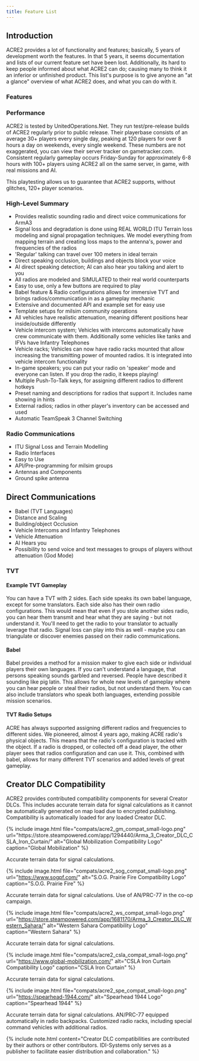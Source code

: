 ```yaml
---
title: Feature List
---
```


## Introduction

ACRE2 provides a lot of functionality and features; basically, 5 years of development worth the features. In that 5 years, it seems documentation and lists of our current feature set have been lost. Additionally, its hard to keep people informed about what ACRE2 can do; causing many to think it an inferior or unfinished product. This list's purpose is to give anyone an "at a glance" overview of what ACRE2 does, and what you can do with it.

### Features

### Performance

ACRE2 is tested by UnitedOperations.Net. They run test/pre-release builds of ACRE2 regularly prior to public release. Their playerbase consists of an average 30+ players every single day, peaking at 120 players for over 8 hours a day on weekends, every single weekend. These numbers are not exaggerated, you can view their server tracker on gametracker.com. Consistent regularly gameplay occurs Friday-Sunday for approximately 6-8 hours with 100+ players using ACRE2 all on the same server, in game, with real missions and AI.

This playtesting allows us to guarantee that ACRE2 supports, without glitches, 120+ player scenarios.

### High-Level Summary

- Provides realistic sounding radio and direct voice communications for ArmA3
- Signal loss and degradation is done using REAL WORLD ITU Terrain loss modeling and signal propagation techniques. We model everything from mapping terrain and creating loss maps to the antenna's, power and frequencies of the radios
- 'Regular' talking can travel over 100 meters in ideal terrain
- Direct speaking occlusion, buildings and objects block your voice
- AI direct speaking detection; AI can also hear you talking and alert to you
- All radios are modeled and SIMULATED to their real world counterparts
- Easy to use, only a few buttons are required to play
- Babel feature & Radio configurations allows for immersive TVT and brings radios/communication in as a gameplay mechanic
- Extensive and documented API and example set for easy use
- Template setups for milsim community operations
- All vehicles have realistic attenuation, meaning different positions hear inside/outside differently
- Vehicle intercom system; Vehicles with intercoms automatically have crew communicate with them. Additionally some vehicles like tanks and IFVs have Infantry Telephones
- Vehicle racks; Vehicles can now have radio racks mounted that allow increasing the transmitting power of mounted radios. It is integrated into vehicle intercom functionality
- In-game speakers; you can put your radio on 'speaker' mode and everyone can listen. If you drop the radio, it keeps playing!
- Multiple Push-To-Talk keys, for assigning different radios to different hotkeys
- Preset naming and descriptions for radios that support it. Includes name showing in hints
- External radios; radios in other player's inventory can be accessed and used
- Automatic TeamSpeak 3 Channel Switching

### Radio Communications

- ITU Signal Loss and Terrain Modelling
- Radio Interfaces
- Easy to Use
- API/Pre-programming for milsim groups
- Antennas and Components
- Ground spike antenna


## Direct Communications

- Babel (TVT Languages)
- Distance and Scaling
- Building/object Occlusion
- Vehicle Intercoms and Infantry Telephones
- Vehicle Attenuation
- AI Hears you
- Possibility to send voice and text messages to groups of players without attenuation (God Mode)

### TVT

#### Example TVT Gameplay

You can have a TVT with 2 sides. Each side speaks its own babel language, except for some translators. Each side also has their own radio configurations. This would mean that even if you stole another sides radio, you can hear them transmit and hear what they are saying - but not understand it. You'll need to get the radio to your translator to actually leverage that radio. Signal loss can play into this as well - maybe you can triangulate or discover enemies passed on their radio communications.

#### Babel

Babel provides a method for a mission maker to give each side or individual players their own languages. If you can't understand a language, that persons speaking sounds garbled and reversed. People have described it sounding like pig latin. This allows for whole new levels of gameplay where you can hear people or steal their radios, but not understand them. You can also include translators who speak both languages, extending possible mission scenarios.

#### TVT Radio Setups

ACRE has always supported assigning different radios and frequencies to different sides. We pioneered, almost 4 years ago, making ACRE radio's physical objects. This means that the radio's configuration is tracked with the object. If a radio is dropped, or collected off a dead player, the other player sees that radios configuration and can use it. This, combined with babel, allows for many different TVT scenarios and added levels of great gameplay.


## Creator DLC Compatibility

ACRE2 provides contributed compatibility components for several Creator DLCs. This includes accurate terrain data for signal calculations as it cannot be automatically generated on map load due to encrypted publishing. Compatibility is automatically loaded for any loaded Creator DLC.

<div class="row flex-row">
    <div class="col-sm-4">
{% include image.html file="compats/acre2_gm_compat_small-logo.png" url="https://store.steampowered.com/app/1294440/Arma_3_Creator_DLC_CSLA_Iron_Curtain/" alt="Global Mobilization Compatibility Logo" caption="Global Mobilization" %}

Accurate terrain data for signal calculations.
    </div>
    <div class="col-sm-4">
{% include image.html file="compats/acre2_sog_compat_small-logo.png" url="https://www.sogpf.com/" alt="S.O.G. Prairie Fire Compatibility Logo" caption="S.O.G. Prairie Fire" %}

Accurate terrain data for signal calculations. Use of AN/PRC-77 in the co-op campaign.
    </div>
    <div class="col-sm-4">
{% include image.html file="compats/acre2_ws_compat_small-logo.png" url="https://store.steampowered.com/app/1681170/Arma_3_Creator_DLC_Western_Sahara/" alt="Western Sahara Compatibility Logo" caption="Western Sahara" %}

Accurate terrain data for signal calculations.
    </div>
    <div class="col-sm-4">
{% include image.html file="compats/acre2_csla_compat_small-logo.png" url="https://www.global-mobilization.com/" alt="CSLA Iron Curtain Compatibility Logo" caption="CSLA Iron Curtain" %}

Accurate terrain data for signal calculations.
    </div>
    <div class="col-sm-4">
{% include image.html file="compats/acre2_spe_compat_small-logo.png" url="https://spearhead-1944.com/" alt="Spearhead 1944 Logo" caption="Spearhead 1944" %}

Accurate terrain data for signal calculations. AN/PRC-77 equipped automatically in radio backpacks. Customized radio racks, including special command vehicles with additional radios.
    </div>
</div>

{% include note.html content="Creator DLC compatibilities are contributed by their authors or other contributors. IDI-Systems only serves as a publisher to facilitate easier distribution and collaboration." %}
